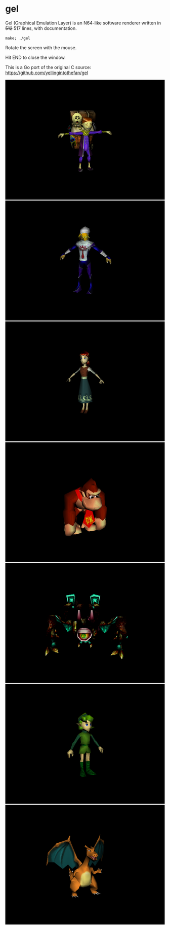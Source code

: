 # gel

Gel (Graphical Emulation Layer) is an N64-like software renderer written in ~~512~~ 517 lines,
with documentation.

    make; ./gel

Rotate the screen with the mouse.

Hit END to close the window.

This is a Go port of the original C source: https://github.com/yellingintothefan/gel

![screenshot](scrots/2018-01-12-220250_800x600_scrot.png)
![screenshot](scrots/2018-01-12-223519_800x600_scrot.png)
![screenshot](scrots/2018-01-12-170546_800x600_scrot.png)
![screenshot](scrots/2018-01-12-220147_800x600_scrot.png)
![screenshot](scrots/2018-01-12-220222_800x600_scrot.png)
![screenshot](scrots/2018-01-12-170516_800x600_scrot.png)
![screenshot](scrots/2018-01-12-220419_800x600_scrot.png)
